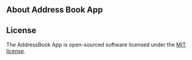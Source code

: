 ## About Address Book App







## License

The AddressBook App is open-sourced software licensed under the [MIT license](https://opensource.org/licenses/MIT).
